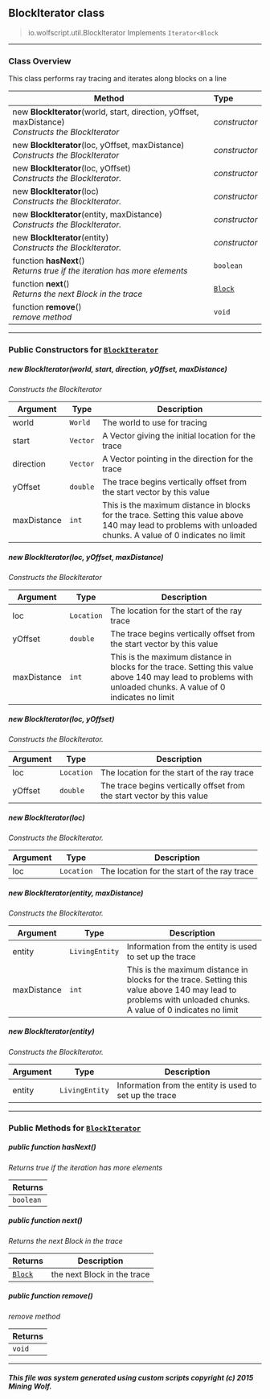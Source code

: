 ## BlockIterator __class__

>io.wolfscript.util.BlockIterator
>Implements `Iterator<Block`

---

### Class Overview

This class performs ray tracing and iterates along blocks on a line

Method | Type   
--- | :--- 
new __BlockIterator__(world, start, direction, yOffset, maxDistance) <br> _Constructs the BlockIterator_ | _constructor_
new __BlockIterator__(loc, yOffset, maxDistance) <br> _Constructs the BlockIterator_ | _constructor_
new __BlockIterator__(loc, yOffset) <br> _Constructs the BlockIterator._ | _constructor_
new __BlockIterator__(loc) <br> _Constructs the BlockIterator._ | _constructor_
new __BlockIterator__(entity, maxDistance) <br> _Constructs the BlockIterator._ | _constructor_
new __BlockIterator__(entity) <br> _Constructs the BlockIterator._ | _constructor_
 function __hasNext__() <br> _Returns true if the iteration has more elements_ | `boolean`
 function __next__() <br> _Returns the next Block in the trace_ | [`Block`](../block/Block.md)
 function __remove__() <br> _remove method_ | `void`



---

### Public Constructors for [`BlockIterator`](BlockIterator.md)

##### <a id='blockiterator'></a>new __BlockIterator__(world, start, direction, yOffset, maxDistance) 

_Constructs the BlockIterator_

Argument | Type | Description  
--- | --- | --- 
world | `World` | The world to use for tracing
start | `Vector` | A Vector giving the initial location for the trace
direction | `Vector` | A Vector pointing in the direction for the trace
yOffset | `double` | The trace begins vertically offset from the start vector by this value
maxDistance | `int` | This is the maximum distance in blocks for the trace. Setting this value above 140 may lead to problems with unloaded chunks. A value of 0 indicates no limit

##### <a id='blockiterator'></a>new __BlockIterator__(loc, yOffset, maxDistance) 

_Constructs the BlockIterator_

Argument | Type | Description  
--- | --- | --- 
loc | `Location` | The location for the start of the ray trace
yOffset | `double` | The trace begins vertically offset from the start vector by this value
maxDistance | `int` | This is the maximum distance in blocks for the trace. Setting this value above 140 may lead to problems with unloaded chunks. A value of 0 indicates no limit

##### <a id='blockiterator'></a>new __BlockIterator__(loc, yOffset) 

_Constructs the BlockIterator._

Argument | Type | Description  
--- | --- | --- 
loc | `Location` | The location for the start of the ray trace
yOffset | `double` | The trace begins vertically offset from the start vector by this value

##### <a id='blockiterator'></a>new __BlockIterator__(loc) 

_Constructs the BlockIterator._

Argument | Type | Description  
--- | --- | --- 
loc | `Location` | The location for the start of the ray trace

##### <a id='blockiterator'></a>new __BlockIterator__(entity, maxDistance) 

_Constructs the BlockIterator._

Argument | Type | Description  
--- | --- | --- 
entity | `LivingEntity` | Information from the entity is used to set up the trace
maxDistance | `int` | This is the maximum distance in blocks for the trace. Setting this value above 140 may lead to problems with unloaded chunks. A value of 0 indicates no limit

##### <a id='blockiterator'></a>new __BlockIterator__(entity) 

_Constructs the BlockIterator._

Argument | Type | Description  
--- | --- | --- 
entity | `LivingEntity` | Information from the entity is used to set up the trace

---

### Public Methods for [`BlockIterator`](BlockIterator.md)

##### <a id='hasnext'></a>public  function __hasNext__()

_Returns true if the iteration has more elements_

Returns | 
--- | 
`boolean` |


##### <a id='next'></a>public  function __next__()

_Returns the next Block in the trace_

Returns | Description
--- | --- 
[`Block`](../block/Block.md) | the next Block in the trace


##### <a id='remove'></a>public  function __remove__()

_remove method_

Returns | 
--- | 
`void` |


---


##### This file was system generated using custom scripts copyright (c) 2015 Mining Wolf.
	

